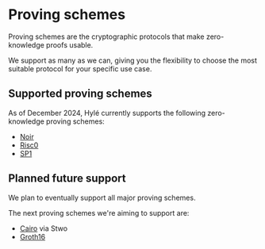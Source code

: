 # Proving schemes

Proving schemes are the cryptographic protocols that make zero-knowledge proofs usable.

We support as many as we can, giving you the flexibility to choose the most suitable protocol for your specific use case.

## Supported proving schemes

As of December 2024, Hylé currently supports the following zero-knowledge proving schemes:

- [Noir](https://noir-lang.org/docs/)
- [Risc0](https://risc0.com/docs/)
- [SP1](https://docs.succinct.xyz/docs/introduction)

## Planned future support

We plan to eventually support all major proving schemes.

The next proving schemes we're aiming to support are:

- [Cairo](https://www.cairo-lang.org/docs/) via Stwo
- [Groth16](https://github.com/arkworks-rs/groth16)